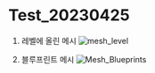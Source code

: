 # Test_20230425

1. 레벨에 올린 메시
![mesh_level](https://user-images.githubusercontent.com/22160987/234148415-74947458-9dd4-40e6-929f-8f5d41d224f6.png)

2. 블루프린트 메시
![Mesh_Blueprints](https://user-images.githubusercontent.com/22160987/234148419-fb44e867-2297-46c1-92fe-fc823f8fdd75.png)
